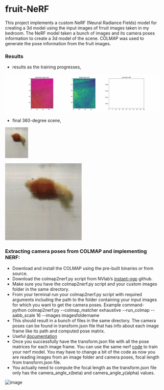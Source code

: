 # fruit-NeRF

This project implements a custom NeRF (Neural Radiance Fields) model for creating a 3d model using the input images of frruit images taken in my bedroom. The NeRF model taken a bunch of images and its camera poses information to create a 3d model of the scene. COLMAP was used to generate the pose information from the fruit images.

### Results
- results as the training progresses,

![](https://github.com/tusharparimi/fruit-NeRF/blob/main/training_newfruit_50.gif)

- final 360-degree scene,

![](https://github.com/tusharparimi/fruit-NeRF/blob/main/rgb_video_newfruit.gif)

<img src="https://github.com/tusharparimi/fruit-NeRF/blob/main/rgb_video_newfruit.gif" width="250" height="250"/>

### Extracting camera poses from COLMAP and implementing NERF:
- Download and install the COLMAP using the pre-built binaries or from source.
- Download the colmap2nerf.py script from NVlab’s [instant-ngp](https://github.com/NVlabs/instant-ngp/tree/master/scripts) github.
- Make sure you have the colmap2nerf.py script and your custom images folder in the same directory.
- From your terminal run your colmap2nerf.py script with required arguments including the path to the folder containing your input images for which you want to get the camera poses. 
Example command-
python colmap2nerf.py --colmap_matcher exhaustive --run_colmap --aabb_scale 16 --images imagesfoldername
- This should result in a bunch of files in the same directory. The camera poses can be found in transform.json file that has info about each image frame like its path and computed pose matrix.
- Useful [documentation](https://github.com/NVlabs/instant-ngp/blob/master/docs/nerf_dataset_tips.md#colmap)
- Once you successfully have the transform.json file with all the pose matrices for each image frame. You can use the same nerf [code](https://github.com/tusharparimi/fruit-NeRF/blob/main/nerf_fruit.ipynb) to train your nerf model. You may have to change a bit of the code as now you are reading images from an image folder and camera poses, focal length from transform.json file.
- You actually need to compute the focal length as the transform.json file only has the camera_angle_x(beta) and camera_angle_y(alpha) values.

<img width="236" alt="image" src="https://github.com/tusharparimi/fruit-NeRF/assets/93556280/23f14f39-c9d3-407c-9953-a4f59fbad5ed">

 
